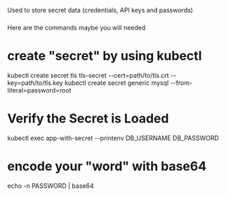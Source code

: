 Used to store secret data (credentials, API keys and passwords)


###
Here are the commands maybe you will needed
###

# create "secret" by using kubectl
kubectl create secret tls tls-secret --cert=path/to/tls.crt --key=path/to/tls.key
kubectl create secret generic mysql --from-literal=password=root

# Verify the Secret is Loaded
kubectl exec app-with-secret --printenv DB_USERNAME DB_PASSWORD

# encode your "word" with base64
echo -n PASSWORD | base64